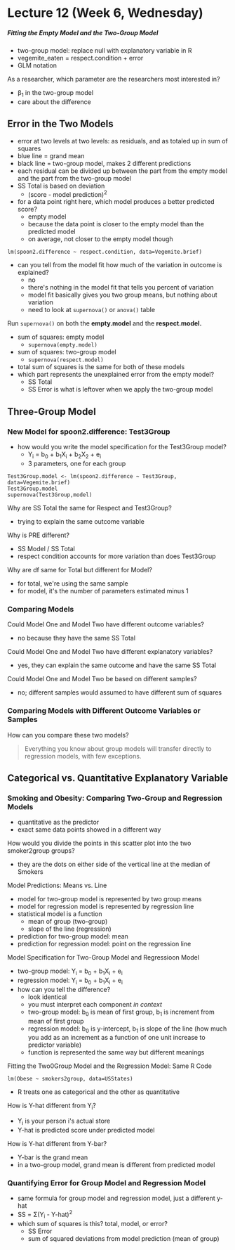 # Lecture 12 (Week 6, Wednesday)


##### Fitting the Empty Model and the Two-Group Model
* two-group model: replace null with explanatory variable in R
* vegemite_eaten = respect.condition + error
* GLM notation

As a researcher, which parameter are the researchers most interested in?
* β<sub>1</sub> in the two-group model
* care about the difference

## Error in the Two Models
* error at two levels at two levels: as residuals, and as totaled up in sum of squares
* blue line = grand mean
* black line = two-group model, makes 2 different predictions
* each residual can be divided up between the part from the empty model and the part from the two-group model
* SS Total is based on deviation
  * (score - model prediction)<sup>2</sup>
* for a data point right here, which model produces a better predicted score?
  * empty model
  * because the data point is closer to the empty model than the predicted model
  * on average, not closer to the empty model though
````
lm(spoon2.difference ~ respect.condition, data=Vegemite.brief)
````
* can you tell from the model fit how much of the variation in outcome is explained?
  * no
  * there's nothing in the model fit that tells you percent of variation
  * model fit basically gives you two group means, but nothing about variation
  * need to look at `supernova()` or `anova()` table

Run `supernova()` on both the **empty.model** and the **respect.model.**
* sum of squares: empty model
  * `supernova(empty.model)`
* sum of squares: two-group model
  * `supernova(respect.model)`
* total sum of squares is the same for both of these models
* which part represents the unexplained error from the empty model?
  * SS Total
  * SS Error is what is leftover when we apply the two-group model

## Three-Group Model
### New Model for spoon2.difference: Test3Group
* how would you write the model specification for the Test3Group model?
  * Y<sub>i</sub> = b<sub>0</sub> + b<sub>1</sub>X<sub>i</sub> + b<sub>2</sub>X<sub>2</sub> + e<sub>i</sub>
  * 3 parameters, one for each group

````
Test3Group.model <- lm(spoon2.difference ~ Test3Group, data=Vegemite.brief)
Test3Group.model
supernova(Test3Group,model)
````

Why are SS Total the same for Respect and Test3Group?
* trying to explain the same outcome variable

Why is PRE different?
* SS Model / SS Total
* respect condition accounts for more variation than does Test3Group

Why are df same for Total but different for Model?
* for total, we're using the same sample
* for model, it's the number of parameters estimated minus 1

### Comparing Models
Could Model One and Model Two have different outcome variables?
* no because they have the same SS Total

Could Model One and Model Two have different explanatory variables?
* yes, they can explain the same outcome and have the same SS Total

Could Model One and Model Two be based on different samples?
* no; different samples would assumed to have different sum of squares

### Comparing Models with Different Outcome Variables or Samples
How can you compare these two models?

> Everything you know about group models will transfer directly to regression models, with few exceptions.

## Categorical vs. Quantitative Explanatory Variable
### Smoking and Obesity: Comparing Two-Group and Regression Models
* quantitative as the predictor
* exact same data points showed in a different way

How would you divide the points in this scatter plot into the two smoker2group groups?
* they are the dots on either side of the vertical line at the median of Smokers

Model Predictions: Means vs. Line
* model for two-group model is represented by two group means
* model for regression model is represented by regression line
* statistical model is a function
  * mean of group (two-group)
  * slope of the line (regression)
* prediction for two-group model: mean
* prediction for regression model: point on the regression line

Model Specification for Two-Group Model and Regressioon Model
* two-group model: Y<sub>i</sub> = b<sub>0</sub> + b<sub>1</sub>X<sub>i</sub> + e<sub>i</sub>
* regression model: Y<sub>i</sub> = b<sub>0</sub> + b<sub>1</sub>X<sub>i</sub> + e<sub>i</sub>
* how can you tell the difference?
  * look identical
  * you must interpret each component *in context*
  * two-group model: b<sub>0</sub> is mean of first group, b<sub>1</sub> is increment from mean of first group
  * regression model: b<sub>0</sub> is y-intercept, b<sub>1</sub> is slope of the line (how much you add as an increment as a function of one unit increase to predictor variable)
  * function is represented the same way but different meanings
  
Fitting the Two0Group Model and the Regression Model: Same R Code
````
lm(Obese ~ smokers2group, data=USStates)
````
* R treats one as categorical and the other as quantitative

How is Y-hat different from Y<sub>i</sub>?
* Y<sub>i</sub> is your  person i's actual store
* Y-hat is predicted score under predicted model

How is Y-hat different from Y-bar?
* Y-bar is the grand mean
* in a two-group model, grand mean is different from predicted model

### Quantifying Error for Group Model and Regression Model
* same formula for group model and regression model, just a different y-hat
* SS = Σ(Y<sub>i</sub> - Y-hat)<sup>2</sub>
* which sum of squares is this? total, model, or error?
  * SS Error
  * sum of squared deviations from model prediction (mean of group)

